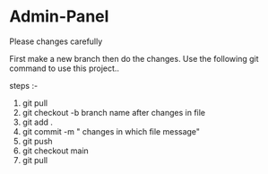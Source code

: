 # Admin-Panel
Please changes carefully

First make a new branch then do the changes.
Use the following git command to use this project..

steps :-
1) git pull
2) git checkout -b branch name
  after changes in file
3) git add .
4) git commit -m " changes in which file message" 
5) git push
6) git checkout main
7) git pull
